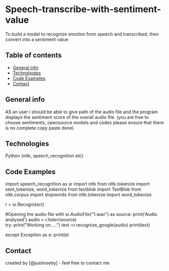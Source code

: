 # Speech-transcribe-with-sentiment-value
To build a model to recognize emotion from speech and transcribed, then convert into a sentiment value


## Table of contents
* [General info](#general-info)
* [Technologies](#Technologies)
* [Code Examples](#codeexamples)
* [Contact](#contact)


## General info
AS an user i should be able to give path of the audio file and the program displays the sentiment score of the overall audio file.
(you are free to choose sentiments, opensource models and codes please ensure that there is no complete copy paste done)

## Technologies
Python (nltk, speech_recognition etc)

## Code Examples
  
import speech_recognition as sr
import nltk
from nltk.tokenize import sent_tokenize, word_tokenize
from textblob import TextBlob
from nltk.corpus import stopwords
from nltk.tokenize import word_tokenize

r = sr.Recognizer()

#Opening the audio file
with sr.AudioFile("1.wav") as source:
    print('Audio analysed')
    audio = r.listen(source)   
try:
    print("Working on.....")
    text =r.recognize_google(audio)
    print(text)

except Exception as e:
    print(e)
  

## Contact
created by [@justinseby] - feel free to contact me
